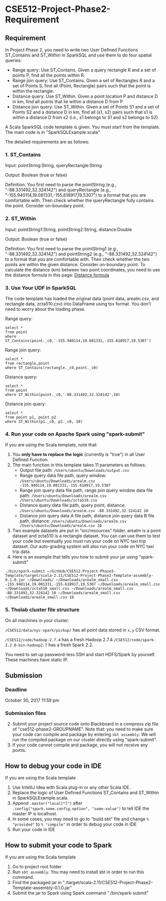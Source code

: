 # CSE512-Project-Phase2-Requirement

## Requirement

In Project Phase 2, you need to write two User Defined Functions ST\_Contains and ST\_Within in SparkSQL and use them to do four spatial queries:

* Range query: Use ST_Contains. Given a query rectangle R and a set of points P, find all the points within R.
* Range join query: Use ST_Contains. Given a set of Rectangles R and a set of Points S, find all (Point, Rectangle) pairs such that the point is within the rectangle.
* Distance query: Use ST_Within. Given a point location P and distance D in km, find all points that lie within a distance D from P
* Distance join query: Use ST_Within. Given a set of Points S1 and a set of Points S2 and a distance D in km, find all (s1, s2) pairs such that s1 is within a distance D from s2 (i.e., s1 belongs to S1 and s2 belongs to S2).


A Scala SparkSQL code template is given. You must start from the template. The main code is in "SparkSQLExample.scala"


The detailed requirements are as follows:

### 1. ST_Contains

Input: pointString:String, queryRectangle:String

Output: Boolean (true or false)

Definition: You first need to parse the pointString (e.g., "-88.331492,32.324142") and queryRectangle (e.g., "-155.940114,19.081331,-155.618917,19.5307") to a format that you are comfortable with. Then check whether the queryRectangle fully contains the point. Consider on-boundary point.

### 2. ST_Within

Input: pointString1:String, pointString2:String, distance:Double

Output: Boolean (true or false)

Definition: You first need to parse the pointString1 (e.g., "-88.331492,32.324142") and pointString2 (e.g., "-88.331492,32.324142") to a format that you are comfortable with. Then check whether the two points are within the given distance. Consider on-boundary point. To calculate the distance (km) between two point coordinates, you need to use the distance formula in this page: [Distance formula](http://www.movable-type.co.uk/scripts/latlong.html)


### 3. Use Your UDF in SparkSQL

The code template has loaded the original data (point data, arealm.csv, and rectangle data, zcta510.csv) into DataFrame using tsv format. You don't need to worry about the loading phase.

Range query:
```
select * 
from point 
where ST_Contains(point._c0,'-155.940114,19.081331,-155.618917,19.5307')
```

Range join query:
```
select * 
from rectangle,point 
where ST_Contains(rectangle._c0,point._c0)
```

Distance query:
```
select * 
from point 
where ST_Within(point._c0,'-88.331492,32.324142',10)
```

Distance join query:
```
select * 
from point p1, point p2 
where ST_Within(p1._c0, p2._c0, 10)
```

### 4. Run your code on Apache Spark using "spark-submit"

If you are using the Scala template, note that:

1. You **only have to replace the logic** (currently is "true") in all User Defined Function.
2. The main function in this template takes 11 parameters as follows:
	* Output file path: ```/Users/ubuntu/Downloads/output.csv```
	* Range query data file path, query window: ```/Users/ubuntu/Downloads/arealm.csv -155.940114,19.081331,-155.618917,19.5307```
	* Range join query data file path, range join query window data file path: ```/Users/ubuntu/Downloads/arealm.csv /Users/ubuntu/Downloads/zcta510.csv```
	* Distance query data file path, query point, distance: ```/Users/ubuntu/Downloads/arealm.csv -88.331492,32.324142 10```
	* Distance join query data A file path, distance join query data B file path, distance: ```/Users/ubuntu/Downloads/arealm.csv /Users/ubuntu/Downloads/arealm.csv 10```
3. Two example datasets are put in "src/resources" folder. arealm is a point dataset and zcta510 is a rectangle dataset. You can can use them to test your code but eventually you must run your code on NYC taxi trip dataset. Our auto-grading system will also run your code on NYC taxi trip data.
4. Here is an example that tells you how to submit your jar using "spark-submit"
```
./bin/spark-submit ~/GitHub/CSE512-Project-Phase3-Template/target/scala-2.11/CSE512-Project-Phase2-Template-assembly-0.1.0.jar ~/Downloads/ ~/Downloads/arealm_small.csv -155.940114,19.081331,-155.618917,19.5307 ~/Downloads/arealm_small.csv ~/Downloads/zcta510_small.csv ~/Downloads/arealm_small.csv -88.331492,32.324142 10 ~/Downloads/arealm_small.csv ~/Downloads/arealm_small.csv 10
```

### 5. Tholab cluster file structure
On all machines in your cluster:

```/CSE512/data/nyc-spark/pickup/``` has all point data stored in ```x,y``` CSV format.

```/CSE512/code/hadoop-2.7.4``` has a fresh Hadoop 2.7.4
```/CSE512/code/spark-2.2.0-bin-hadoop2.7``` has a fresh Spark 2.2.

You need to set up password-less SSH and start HDFS/Spark by yourself. These machines have static IP.


## Submission
### Deadline
October 30, 2017 11:59 pm

### Submission files
2. Submit your project source code onto Blackboard in a compress zip file of "cse512-phase2-GROUPNAME". Note that: you need to make sure your code can compile and package by entering ```sbt assembly```. We will run the compiled package on our cluster directly using "spark-submit".
3. If your code cannot compile and package, you will not receive any points.

## How to debug your code in IDE

If you are using the Scala template

1. Use IntelliJ Idea with Scala plug-in or any other Scala IDE.
2. Replace the logic of User Defined Functions ST\_Contains and ST\_Within in SparkSQLExample.scala.
3. Append ```.master("local[*]")``` after ```.config("spark.some.config.option", "some-value")``` to tell IDE the master IP is localhost.
3. In some cases, you may need to go to "build.sbt" file and change ```% "provided"``` to ```% "compile"``` in order to debug your code in IDE
4. Run your code in IDE

## How to submit your code to Spark
If you are using the Scala template

1. Go to project root folder
2. Run ```sbt assembly```. You may need to install sbt in order to run this command.
3. Find the packaged jar in "./target/scala-2.11/CSE512-Project-Phase2-Template-assembly-0.1.0.jar"
4. Submit the jar to Spark using Spark command "./bin/spark-submit"
